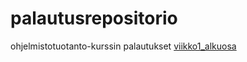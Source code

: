 # palautusrepositorio
ohjelmistotuotanto-kurssin palautukset
[viikko1_alkuosa](https://github.com/renvik/ohtuvarasto)
